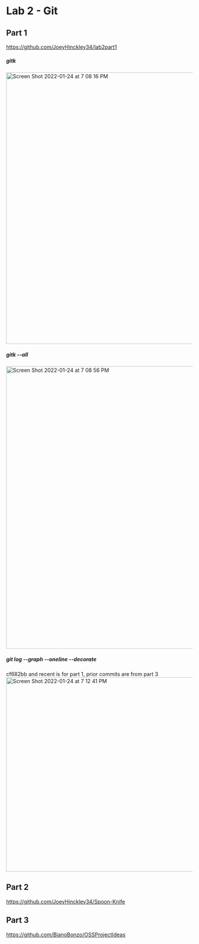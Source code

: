 # Lab 2 - Git <br />
## Part 1 <br />
https://github.com/JoeyHinckley34/lab2part1
##### gitk <br />
<img width="733" alt="Screen Shot 2022-01-24 at 7 08 16 PM" src="https://user-images.githubusercontent.com/50917542/150886090-75ebda68-1889-47fb-9e4b-aa92eba4955a.png"> <br />
##### gitk --all <br />
<img width="762" alt="Screen Shot 2022-01-24 at 7 08 56 PM" src="https://user-images.githubusercontent.com/50917542/150886159-7a89e2fd-46e2-4371-9bde-9b2898d848a8.png"> <br />
##### git log --graph --oneline --decorate <br />
cf682bb and recent is for part 1, prior commits are from part 3 <br />
<img width="525" alt="Screen Shot 2022-01-24 at 7 12 41 PM" src="https://user-images.githubusercontent.com/50917542/150886457-d1fef0cd-c957-43cb-9b05-d02840be1b97.png">
## Part 2 <br />
https://github.com/JoeyHinckley34/Spoon-Knife <br />

## Part 3 <br />
https://github.com/BianoBonzo/OSSProjectIdeas

